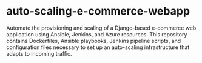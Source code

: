 # auto-scaling-e-commerce-webapp
Automate the provisioning and scaling of a Django-based e-commerce web application using Ansible, Jenkins, and Azure resources. This repository contains Dockerfiles, Ansible playbooks, Jenkins pipeline scripts, and configuration files necessary to set up an auto-scaling infrastructure that adapts to incoming traffic.
